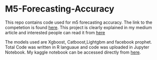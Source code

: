 # M5-Forecasting-Accuracy
This repo contains code used for m5 forecasting accuracy. The link to the competetion is found [here](https://www.kaggle.com/c/m5-forecasting-accuracy).
This project is clearly explained in my medium article and interested people can read it from [here](https://towardsdatascience.com/m5-forecasting-accuracy-24d7f42130de)

The models used are Xgboost, Catboost,Lightgbm and facebook prophet. Total Code was written in R languaue and code was uploaded in Jupyter Notebook.
My kaggle notebook can be accessed directly from [here](https://www.kaggle.com/jaswanthhbadvelu/cat-xgb-lgboost-prophet).
